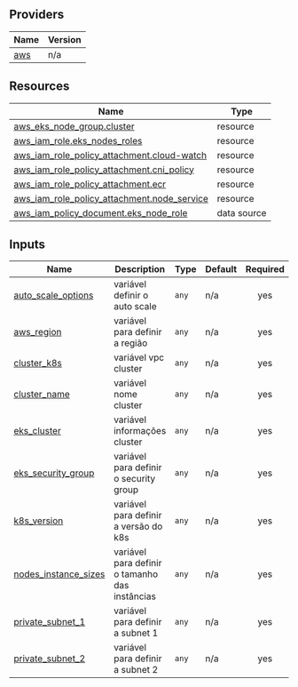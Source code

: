 
## Providers

| Name | Version |
|------|---------|
| <a name="provider_aws"></a> [aws](#provider\_aws) | n/a |


## Resources

| Name | Type |
|------|------|
| [aws_eks_node_group.cluster](https://registry.terraform.io/providers/hashicorp/aws/latest/docs/resources/eks_node_group) | resource |
| [aws_iam_role.eks_nodes_roles](https://registry.terraform.io/providers/hashicorp/aws/latest/docs/resources/iam_role) | resource |
| [aws_iam_role_policy_attachment.cloud-watch](https://registry.terraform.io/providers/hashicorp/aws/latest/docs/resources/iam_role_policy_attachment) | resource |
| [aws_iam_role_policy_attachment.cni_policy](https://registry.terraform.io/providers/hashicorp/aws/latest/docs/resources/iam_role_policy_attachment) | resource |
| [aws_iam_role_policy_attachment.ecr](https://registry.terraform.io/providers/hashicorp/aws/latest/docs/resources/iam_role_policy_attachment) | resource |
| [aws_iam_role_policy_attachment.node_service](https://registry.terraform.io/providers/hashicorp/aws/latest/docs/resources/iam_role_policy_attachment) | resource |
| [aws_iam_policy_document.eks_node_role](https://registry.terraform.io/providers/hashicorp/aws/latest/docs/data-sources/iam_policy_document) | data source |

## Inputs

| Name | Description | Type | Default | Required |
|------|-------------|------|---------|:--------:|
| <a name="input_auto_scale_options"></a> [auto\_scale\_options](#input\_auto\_scale\_options) | variável definir o auto scale | `any` | n/a | yes |
| <a name="input_aws_region"></a> [aws\_region](#input\_aws\_region) | variável para definir a região | `any` | n/a | yes |
| <a name="input_cluster_k8s"></a> [cluster\_k8s](#input\_cluster\_k8s) | variável vpc cluster | `any` | n/a | yes |
| <a name="input_cluster_name"></a> [cluster\_name](#input\_cluster\_name) | variável nome cluster | `any` | n/a | yes |
| <a name="input_eks_cluster"></a> [eks\_cluster](#input\_eks\_cluster) | variável informações cluster | `any` | n/a | yes |
| <a name="input_eks_security_group"></a> [eks\_security\_group](#input\_eks\_security\_group) | variável para definir o security group | `any` | n/a | yes |
| <a name="input_k8s_version"></a> [k8s\_version](#input\_k8s\_version) | variável para definir a versão do k8s | `any` | n/a | yes |
| <a name="input_nodes_instance_sizes"></a> [nodes\_instance\_sizes](#input\_nodes\_instance\_sizes) | variável para definir o tamanho das instâncias | `any` | n/a | yes |
| <a name="input_private_subnet_1"></a> [private\_subnet\_1](#input\_private\_subnet\_1) | variável para definir a subnet 1 | `any` | n/a | yes |
| <a name="input_private_subnet_2"></a> [private\_subnet\_2](#input\_private\_subnet\_2) | variável para definir a subnet 2 | `any` | n/a | yes |

